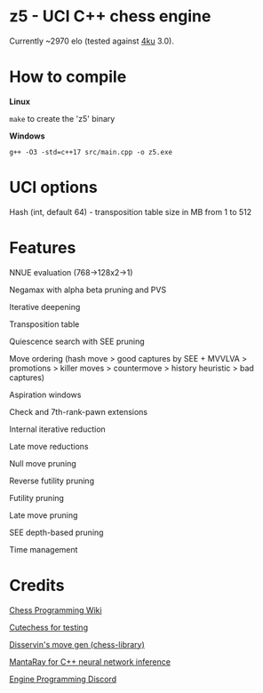 # z5 - UCI C++ chess engine

Currently ~2970 elo (tested against [4ku](https://github.com/kz04px/4ku) 3.0).

# How to compile

**Linux**

```make``` to create the 'z5' binary

**Windows**

```g++ -O3 -std=c++17 src/main.cpp -o z5.exe```

# UCI options

Hash (int, default 64) - transposition table size in MB from 1 to 512

# Features

NNUE evaluation (768->128x2->1)

Negamax with alpha beta pruning and PVS

Iterative deepening

Transposition table

Quiescence search with SEE pruning

Move ordering (hash move > good captures by SEE + MVVLVA > promotions > killer moves > countermove > history heuristic > bad captures)

Aspiration windows

Check and 7th-rank-pawn extensions

Internal iterative reduction

Late move reductions

Null move pruning

Reverse futility pruning

Futility pruning

Late move pruning

SEE depth-based pruning

Time management

# Credits

[Chess Programming Wiki](https://www.chessprogramming.org/)

[Cutechess for testing](https://github.com/cutechess/cutechess)

[Disservin's move gen (chess-library)](https://github.com/Disservin/chess-library)

[MantaRay for C++ neural network inference](https://github.com/TheBlackPlague/MantaRay)

[Engine Programming Discord](https://discord.gg/pcjr9eXK)

